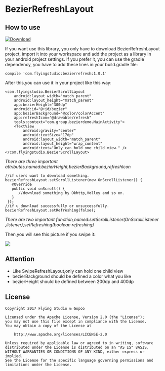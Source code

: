 # BezierRefreshLayout
## How to use

[![Download](https://api.bintray.com/packages/group123/maven/bezierrefresh/images/download.svg)](https://bintray.com/group123/maven/bezierrefresh/_latestVersion)

If you want use this library, you only have to download BezierRefreshLayout project, import it into your workspace and add the project as a library in your android project settings.
If you prefer it, you can use the gradle dependency, you have to add these lines in your build.gradle file:

`compile 'com.flyingstudio:bezierrefresh:1.0.1'`

After this,you can use it in your project like this way:

```
<com.flyingstudio.BezierScrollLayout 
    android:layout_width="match_parent"
    android:layout_height="match_parent"
    app:bezierHeight="300dp"
    android:id="@+id/bezier"
    app:bezierBackground="@color/colorAccent"
    app:refreshIcon="@drawable/refresh"
    tools:context="com.group.bezierdemo.MainActivity">
    <TextView
        android:gravity="center"
        android:textSize="17dp"
        android:layout_width="match_parent"
        android:layout_height="wrap_content"
        android:text="Only can hold one child view." />
</com.flyingstudio.BezierScrollLayout>
```
*There are three important attributes,named:bezierHeight,bezierBackground,refreshIcon*
```
//if users want to download something.
bezierRefreshLayout.setScrollListener(new OnScrollListener() {
   @Override
   public void onScroll() {
      //download something by Okhttp,Volley and so on.
   }
 });
//if u download successfully or unsuccessfully.
bezierRefreshLayout.setRefreshing(false);
```
*There are two important function,named:setScrollListener(OnScrollListener ,listener),setRefreshing(boolean refreshing)*

Then,you will see this picture if you swipe it:

![](http://opw9zb48a.bkt.clouddn.com/bezier.png)

## Attention
* Like SwipeRefreshLayout,only can hold one child view
* bezierBackground should be defined a color what you like
* bezierHeight should be defined between 200dp and 400dp

## License
```
Copyright 2017 Flying Studio & Gopoo

Licensed under the Apache License, Version 2.0 (the "License");
you may not use this file except in compliance with the License.
You may obtain a copy of the License at

    http://www.apache.org/licenses/LICENSE-2.0

Unless required by applicable law or agreed to in writing, software
distributed under the License is distributed on an "AS IS" BASIS,
WITHOUT WARRANTIES OR CONDITIONS OF ANY KIND, either express or implied.
See the License for the specific language governing permissions and
limitations under the License.
```
